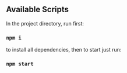 
## Available Scripts

In the project directory, run first:
### `npm i` 
to install all dependencies, then to start just run:
### `npm start`


